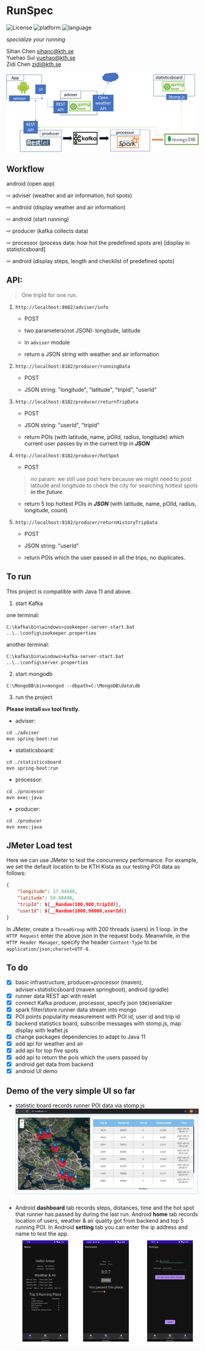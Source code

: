 # RunSpec

![License](https://img.shields.io/badge/License-MIT-blue)
![platform](https://img.shields.io/badge/platform-android-green.svg)
![language](https://img.shields.io/badge/language-Java|Kotlin|Javascript|HTML|CSS-orange.svg)

*specialize your running*

Sihan Chen sihanc@kth.se  
Yuehao Sui yuehao@kth.se  
Zidi Chen zidi@kth.se

![architecture](doc/arch.png)



## Workflow

android (open app)

⇨ adviser (weather and air information, hot spots)

⇨ android (display weather and air information)

⇨ android (start running) 

⇨ producer (kafka collects data) 

⇨ processor (process data: how hot the predefined spots are) [display in statisticsboard] 

⇨ android (display steps, length and checklist of predefined spots)

## API:

> One tripId for one run.

1. `http://localhost:8082/adviser/info`

    - POST
    
    - two parameters(not JSON): longitude, latitude
    
    - in `adviser` module

    - return a JSON string with weather and air information

2. `http://localhost:8182/producer/runningData`
 
    - POST

    - JSON string: "longitude", "latitude", "tripId", "userId"

3. `http://localhost:8182/producer/returnTripData`

    - POST
    
    - JSON string: "userId", "tripId"
    
    - return POIs (with latitude, name, pOIId, radius, longitude) which current user passes by in the current trip in ***JSON***

4. `http://localhost:8182/producer/hotSpot`

    - POST

    > no param: we still use post here because we might need to post latitude and longitude to check the city for searching hottest spots ***in the future***.

    - return 5 top hottest POIs in ***JSON*** (with latitude, name, pOIId, radius, longitude, count)

5. `http://localhost:8182/producer/returnHistoryTripData`

    - POST

   - JSON string: "userId"

   - return POIs which the user passed in all the trips, no duplicates.
## To run
This project is compatible with Java 11 and above.

1. start Kafka

one terminal: 
```
C:\kafka\bin\windows>zookeeper-server-start.bat ..\..\config\zookeeper.properties
```

another terminal:
```
C:\kafka\bin\windows>kafka-server-start.bat ..\..\config\server.properties
```

2. start mongodb

```
C:\MongoDB\bin>mongod --dbpath=C:\MongoDB\data\db 
```

3. run the project

**Please install `mvn` tool firstly.**

* adviser:
```shell
cd ./adviser
mvn spring-boot:run
```

* statisticsboard: 
```shell
cd ./statisticsboard
mvn spring-boot:run
```

* processor: 
```shell
cd ./processor
mvn exec:java
```

* producer: 
```shell
cd ./producer
mvn exec:java
```

## JMeter Load test
Here we can use JMeter to test the concurrency performance. For example, we set the default location to be KTH Kista as our testing POI data as follows:

```json
{
	"longitude": 17.94948, 
	"latitude": 59.40498, 
	"tripId": ${__Random(100,900,tripId)}, 
	"userId": ${__Random(1000,90000,userId)}
}

```

In JMeter, create a `ThreadGroup` with 200 threads (users) in 1 loop. In the `HTTP Request` enter the above json in the request body. Meanwhile, in the `HTTP Header Manager`, specify the header `Content-Type` to be `application/json;charset=UTF-8`.

## To do

- [x] basic infrastructure, producer+processor (maven), adviser+statisticsboard (maven springboot), android (gradle)
- [x] runner data REST api with reslet
- [x] connect Kafka producer, processor, specify json (de)serializer
- [x] spark filter/store runner data stream into mongo
- [x] POI points popularity measurement with POI id, user id and trip id
- [x] backend statistics board, subscribe messages with stomp.js, map display with leaflet.js
- [x] change packages dependencies to adapt to Java 11
- [x] add api for weather and air
- [x] add api for top five spots
- [x] add api to return the pois which the users passed by
- [x] android get data from backend
- [x] android UI demo
<!-- - [ ] user login
- [ ] running trace history
- [ ] history of spots that a user has passed by -->

## Demo of the very simple UI so far

* statistic board records runner POI data via stomp.js
![board](doc/board.PNG)

* Android **dashboard** tab records steps, distances, time and the hot spot that runner has passed by during the last run. Android **home** tab records location of users, weather & air quality got from backend and top 5 running POI. In Android **setting** tab you can enter the ip address and name to test the app.
![home](doc/android.PNG)

[comment]: <> (Our project is to create a running App which records and displays real-time runners' running data &#40;produced by the built-in sensor of a mobile phone&#41; on his/her mobile phone and and offer appropriate running advices based on the running data. The main technology stack involves but is not limitted to Android, Kafka, Spark, MongoDB. The implementation can be divided into three parts:)

[comment]: <> (## Running Data producer)

[comment]: <> (The sensor should track following `real-time` data on an Android phone or some intelligent wristband.)

[comment]: <> ( * userId)

[comment]: <> ( * longitude)

[comment]: <> ( * latitude)

[comment]: <> ( * altitude &#40;optional&#41;)

[comment]: <> ( * timestamp)

[comment]: <> ( * stepCount)

[comment]: <> ( * distance)

[comment]: <> ( * heartRate &#40;optional&#41;)
 
[comment]: <> (The above data should be sent to server and analyzed on the server and through some calculation, some advice will be feedback to the frondend clients.)

[comment]: <> (Considering the voluminous real-time messages produced from different runners. We plan to use **Kafka** as a message queue to keep the messages. In that case, the server can consume the message one by one and exert calculation on the data to offer reasonable advices to the runners. )


[comment]: <> (## Running Data processor)

[comment]: <> (During the calculation, we plan to use **Spark** as the distributed computing component because of its powerful processing capacity of streaming data.)

[comment]: <> (We will firstly judge whether it is appropriate to run. The initial idea is to get the air quality data from [API]&#40;https://aqicn.org/city/sweden/stockholm-lilla-essingen/&#41; with the latitude and longitude produced by the sensor. Then, we can research some papers and code the relationship between a healthy run and factors such as AQI &#40;air quality, PM2.5&#41;, humidity, temperature, heart rate. For example, if we find a user's region has serious air quality &#40;PM2.5 index > 100&#41;, then we will write in the advice that it is not suitable to run at that time as a feedback to the user. Also the server may calculate the speed and distance and return the result to frontend.)

[comment]: <> (We also use Spark to store the voluminous data into the MongoDB database &#40;Maybe Redis will be used to cache the data&#41;. From the database runners can extract the running history &#40;optional&#41;. Of course a login function must be provided to differentiate between different users.)



[comment]: <> (## Android Dashboard)

[comment]: <> (An android App will be created to read the data from the sensor in the mobile phone and give the user a operating interface and also display the feedback. When the user wants to start running, he/she may first click a query button and it will send the runner's data to the backend to process and give feedback to the runner that whether it is appropriate to run based on the weather of current location. After the user start to run, for every 10 seconds &#40;may be adjusted in real development&#41;, the user data will be sent to the backend and processed and the feedback will show the speed and the total distance that the user has runned. When the user end running, he can choose to store or delete this trip data in the database.)





 

